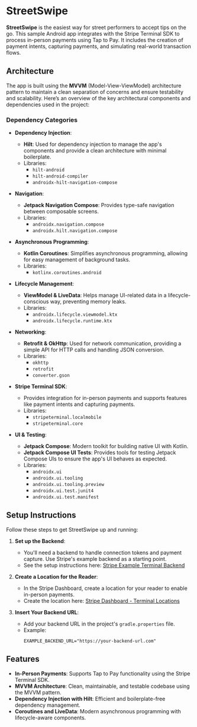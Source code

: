 # StreetSwipe

**StreetSwipe** is the easiest way for street performers to accept tips on the go. This sample Android app integrates with the Stripe Terminal SDK to process in-person payments using Tap to Pay. It includes the creation of payment intents, capturing payments, and simulating real-world transaction flows.

## Architecture

The app is built using the **MVVM** (Model-View-ViewModel) architecture pattern to maintain a clean separation of concerns and ensure testability and scalability. Here’s an overview of the key architectural components and dependencies used in the project:

### Dependency Categories

- **Dependency Injection**:
  - **Hilt**: Used for dependency injection to manage the app's components and provide a clean architecture with minimal boilerplate.
  - Libraries:
    - `hilt-android`
    - `hilt-android-compiler`
    - `androidx-hilt-navigation-compose`
  
- **Navigation**:
  - **Jetpack Navigation Compose**: Provides type-safe navigation between composable screens.
  - Libraries:
    - `androidx.navigation.compose`
    - `androidx.hilt.navigation.compose`
  
- **Asynchronous Programming**:
  - **Kotlin Coroutines**: Simplifies asynchronous programming, allowing for easy management of background tasks.
  - Libraries:
    - `kotlinx.coroutines.android`
  
- **Lifecycle Management**:
  - **ViewModel & LiveData**: Helps manage UI-related data in a lifecycle-conscious way, preventing memory leaks.
  - Libraries:
    - `androidx.lifecycle.viewmodel.ktx`
    - `androidx.lifecycle.runtime.ktx`
  
- **Networking**:
  - **Retrofit & OkHttp**: Used for network communication, providing a simple API for HTTP calls and handling JSON conversion.
  - Libraries:
    - `okhttp`
    - `retrofit`
    - `converter.gson`
  
- **Stripe Terminal SDK**:
  - Provides integration for in-person payments and supports features like payment intents and capturing payments.
  - Libraries:
    - `stripeterminal.localmobile`
    - `stripeterminal.core`

- **UI & Testing**:
  - **Jetpack Compose**: Modern toolkit for building native UI with Kotlin.
  - **Jetpack Compose UI Tests**: Provides tools for testing Jetpack Compose UIs to ensure the app's UI behaves as expected.
  - Libraries:
    - `androidx.ui`
    - `androidx.ui.tooling`
    - `androidx.ui.tooling.preview`
    - `androidx.ui.test.junit4`
    - `androidx.ui.test.manifest`

## Setup Instructions

Follow these steps to get StreetSwipe up and running:

1. **Set up the Backend**: 
   - You'll need a backend to handle connection tokens and payment capture. Use Stripe's example backend as a starting point.
   - See the setup instructions here: [Stripe Example Terminal Backend](https://github.com/stripe/example-terminal-backend)

2. **Create a Location for the Reader**:
   - In the Stripe Dashboard, create a location for your reader to enable in-person payments.
   - Create the location here: [Stripe Dashboard - Terminal Locations](https://dashboard.stripe.com/test/terminal/locations)

3. **Insert Your Backend URL**:
   - Add your backend URL in the project's `gradle.properties` file.
   - Example:
     ```properties
     EXAMPLE_BACKEND_URL="https://your-backend-url.com"
     ```

## Features

- **In-Person Payments**: Supports Tap to Pay functionality using the Stripe Terminal SDK.
- **MVVM Architecture**: Clean, maintainable, and testable codebase using the MVVM pattern.
- **Dependency Injection with Hilt**: Efficient and boilerplate-free dependency management.
- **Coroutines and LiveData**: Modern asynchronous programming with lifecycle-aware components.